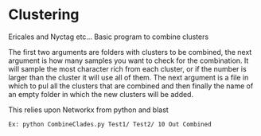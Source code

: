 # Clustering
Ericales and Nyctag etc...
Basic program to combine clusters

The first two arguments are folders with clusters to be combined, the next argument is how many samples you want to check
for the combination. It will sample the most character rich from each cluster, or if the number is larger than the cluster
it will use all of them. The next argument is a file in which to pul all the clusters that are combined and then finally
the name of an empty folder in which the new clusters will be added.

This relies upon Networkx from python and blast

```Ex: python CombineClades.py Test1/ Test2/ 10 Out Combined```
